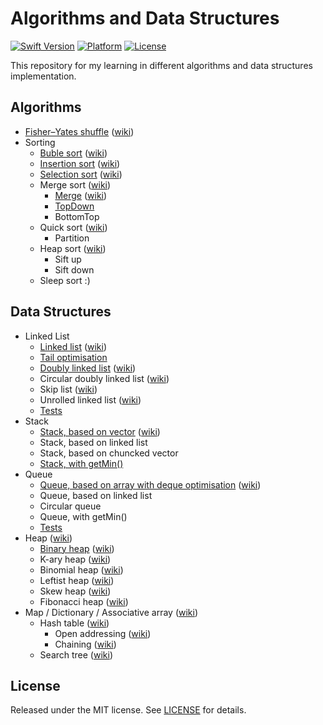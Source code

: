 Algorithms and Data Structures
==============================

[![Swift Version](https://img.shields.io/badge/Swift-3.1-orange.svg)](https://developer.apple.com/swift)
[![Platform](https://img.shields.io/badge/platform-iOS%20%7C%20macOS-lightgrey.svg)](https://www.apple.com/ru/ios)
[![License](https://img.shields.io/badge/license-MIT-yellow.svg)](https://github.com/artFintch/Algorithms_and_Data_Structures/blob/master/LICENSE)

This repository for my learning in different algorithms and data structures implementation.

## Algorithms
* [Fisher–Yates shuffle](https://github.com/artFintch/Algorithms_and_Data_Structures/blob/master/Algorithms/Shuffle/Fisher–Yates_Shuffle.swift) ([wiki](https://en.wikipedia.org/wiki/Fisher–Yates_shuffle))
* Sorting
  * [Buble sort](https://github.com/artFintch/Algorithms_and_Data_Structures/blob/master/Algorithms/Sorting/BubleSort/BubleSort.swift) ([wiki](https://en.wikipedia.org/wiki/Bubble_sort))
  * [Insertion sort](https://github.com/artFintch/Algorithms_and_Data_Structures/blob/master/Algorithms/Sorting/InsertionSort/InsertionSort.swift) ([wiki](https://en.wikipedia.org/wiki/Insertion_sort))
  * [Selection sort](https://github.com/artFintch/Algorithms_and_Data_Structures/blob/master/Algorithms/Sorting/SelectionSort/SelectionSort.swift) ([wiki](https://en.wikipedia.org/wiki/Selection_sort))
  * Merge sort ([wiki](https://en.wikipedia.org/wiki/Merge_sort))
    * [Merge](https://github.com/artFintch/Algorithms_and_Data_Structures/blob/master/Algorithms/Sorting/MergeSort/Merge.swift) ([wiki](https://en.wikipedia.org/wiki/Merge_algorithm))
    * [TopDown](https://github.com/artFintch/Algorithms_and_Data_Structures/blob/master/Algorithms/Sorting/MergeSort/MergeSort.swift)
    * BottomTop
  * Quick sort ([wiki](https://en.wikipedia.org/wiki/Quicksort))
    * Partition
  * Heap sort ([wiki](https://en.wikipedia.org/wiki/Heapsort))
    * Sift up
    * Sift down
  * Sleep sort :)

## Data Structures
* Linked List
  * [Linked list](https://github.com/artFintch/Algorithms_and_Data_Structures/blob/master/DataStructures/LinkedList/LinkedList.swift) ([wiki](https://en.wikipedia.org/wiki/Linked_list))
  * [Tail optimisation](https://github.com/artFintch/Algorithms_and_Data_Structures/blob/master/DataStructures/LinkedList/LinkedListWithTail.swift)
  * [Doubly linked list](https://github.com/artFintch/Algorithms_and_Data_Structures/blob/master/DataStructures/LinkedList/DoublyLinkedList.swift) ([wiki](https://en.wikipedia.org/wiki/Doubly_linked_list))
  * Circular doubly linked list ([wiki](https://en.wikipedia.org/wiki/Doubly_linked_list))
  * Skip list ([wiki](https://en.wikipedia.org/wiki/Skip_list))
  * Unrolled linked list ([wiki](https://en.wikipedia.org/wiki/Unrolled_linked_list))
  * [Tests](https://github.com/artFintch/Algorithms_and_Data_Structures/blob/master/DataStructures/LinkedList/LinkedListTests.swift)
* Stack
  * [Stack, based on vector](https://github.com/artFintch/Algorithms_and_Data_Structures/blob/master/DataStructures/Stack/Stack.swift) ([wiki](https://en.wikipedia.org/wiki/Stack_(abstract_data_type)))
  * Stack, based on linked list
  * Stack, based on chuncked vector
  * [Stack, with getMin()](https://github.com/artFintch/Algorithms_and_Data_Structures/blob/master/DataStructures/Stack/StackGetMin.swift)
* Queue
  * [Queue, based on array with deque optimisation](https://github.com/artFintch/Algorithms_and_Data_Structures/blob/master/DataStructures/Queue/Queue.swift) ([wiki](https://en.wikipedia.org/wiki/Queue_(abstract_data_type)))
  * Queue, based on linked list
  * Circular queue
  * Queue, with getMin()
  * [Tests](https://github.com/artFintch/Algorithms_and_Data_Structures/blob/master/DataStructures/Queue/QueueTests.swift)
* Heap ([wiki](https://en.wikipedia.org/wiki/Heap_(data_structure)))
  * [Binary heap](https://github.com/artFintch/Algorithms_and_Data_Structures/blob/master/DataStructures/Heap/Heap.swift) ([wiki](https://en.wikipedia.org/wiki/Binary_heap))
  * K-ary heap ([wiki](https://en.wikipedia.org/wiki/D-ary_heap))
  * Binomial heap ([wiki](https://en.wikipedia.org/wiki/Binomial_heap))
  * Leftist heap ([wiki](https://en.wikipedia.org/wiki/Leftist_tree))
  * Skew heap ([wiki](https://en.wikipedia.org/wiki/Skew_heap))
  * Fibonacci heap ([wiki](https://en.wikipedia.org/wiki/Fibonacci_heap))
* Map / Dictionary / Associative array ([wiki](https://en.wikipedia.org/wiki/Associative_array))
  * Hash table ([wiki](https://en.wikipedia.org/wiki/Hash_table))
    * Open addressing ([wiki](https://en.wikipedia.org/wiki/Hash_table#Open_addressing))
    * Chaining ([wiki](https://en.wikipedia.org/wiki/Hash_table#Separate_chaining))
  * Search tree ([wiki](https://en.wikipedia.org/wiki/Search_tree))

## License
Released under the MIT license. See [LICENSE](https://github.com/artFintch/Algorithms_and_Data_Structures/blob/master/LICENSE) for details.
